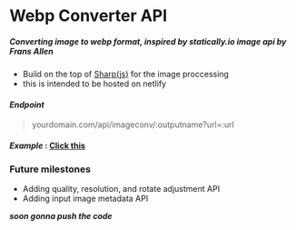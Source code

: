 # Webp Converter API
##### Converting image to webp format, inspired by statically.io image api by Frans Allen

- Build on the top of [Sharp(js)](https://github.com/lovell/sharp) for the image proccessing
- this is intended to be hosted on netlify

#### *Endpoint*
> yourdomain.com/api/imageconv/:outputname?url=:url

#### *Example* : [Click this](http://webp.projectxi.my.id/api/imageconv/pepe?url=https://pbs.twimg.com/media/ExwlywDXMAAYI_H.jpg "Click this")

### Future milestones
- Adding quality, resolution, and rotate adjustment API
- Adding input image metadata API

***soon gonna push the code***
